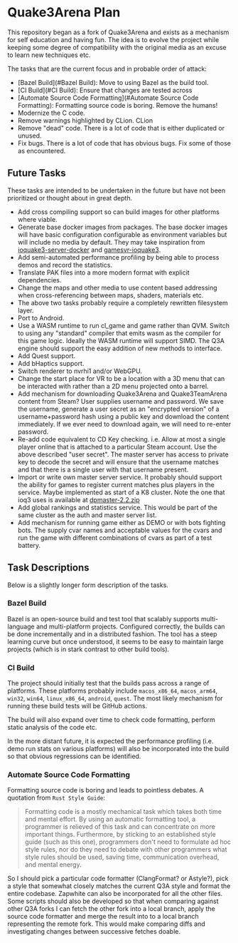 # Quake3Arena Plan

This repository began as a fork of Quake3Arena and exists as a mechanism for self education and having fun.
The idea is to evolve the project while keeping some degree of compatibility with the original media as an
excuse to learn new techniques etc.

The tasks that are the current focus and in probable order of attack:

* [Bazel Build](#Bazel Build): Move to using Bazel as the build tool.
* [CI Build](#CI Build):  Ensure that changes are tested across 
* [Automate Source Code Formatting](#Automate Source Code Formatting): Formatting source code is boring. Remove the humans!
* Modernize the C code.
* Remove warnings highlighted by CLion. CLion
* Remove "dead" code. There is a lot of code that is either duplicated or unused. 
* Fix bugs. There is a lot of code that has obvious bugs. Fix some of those as encountered.

## Future Tasks

These tasks are intended to be undertaken in the future but have not been prioritized or thought about in great depth.

* Add cross compiling support so can build images for other platforms where viable.
* Generate base docker images from packages. The base docker images will have basic configuration configurable as environment variables but will include no media by default. They may take inspiration from [ioquake3-server-docker](https://github.com/MarioVilas/ioquake3-server-docker) and [gamesvr-ioquake3](https://github.com/LacledesLAN/gamesvr-ioquake3).
* Add semi-automated performance profiling by being able to process demos and record the statistics.
* Translate PAK files into a more modern format with explicit dependencies.
* Change the maps and other media to use content based addressing when cross-referencing between maps, shaders, materials etc.
* The above two tasks probably require a completely rewritten filesystem layer.
* Port to Android.
* Use a WASM runtime to run cl_game and game rather than QVM. Switch to using any "standard" compiler that emits wasm as the compiler for this game logic. Ideally the WASM runtime will support SIMD. The Q3A engine should support the easy addition of new methods to interface.
* Add Quest support.
* Add bHaptics support.
* Switch renderer to nvrhi1 and/or WebGPU.
* Change the start place for VR to be a location with a 3D menu that can be interacted with rather than a 2D menu projected onto a barrel.
* Add mechanism for downloading Quake3Arena and Quake3TeamArena content from Steam? User supplies username and password. We save the username, generate a user secret as an "encrypted version" of a username+password hash using a public key and download the content immediately. If we ever need to download again, we will need to re-enter password.
* Re-add code equivalent to CD Key checking. i.e. Allow at most a single player online that is attached to a particular Steam account. Use the above described "user secret". The master server has access to private key to decode the secret and will ensure that the username matches and that there is a single user with that username present.
* Import or write own master server service. It probably should support the ability for games to register current matches plus players in the service. Maybe implemented as start of a K8 cluster. Note the one that ioq3 uses is available at [dpmaster-2.2.zip](http://icculus.org/twilight/darkplaces/files/dpmaster-2.2.zip)
* Add global rankings and statistics service. This would be part of the same cluster as the auth and master server list.
* Add mechanism for running game either as DEMO or with bots fighting bots. The supply cvar names and acceptable values for the cvars and run the game with different combinations of cvars as part of a test battery. 

## Task Descriptions

Below is a slightly longer form description of the tasks.

### Bazel Build

Bazel is an open-source build and test tool that scalably supports multi-language and multi-platform projects.
Configured correctly, the builds can be done incrementally and in a distributed fashion. The tool has a steep
learning curve but once understood, it seems to be easy to maintain large projects (which is in stark contrast
to other build tools).  

### CI Build

The project should initially test that the builds pass across a range of platforms. These platforms probably include  `macos_x86_64`, `macos_arm64`, `win32`, `win64`, `linux_x86_64`, `android`, `quest`. The most likely mechanism for running these build tests will be GitHub actions.

The build will also expand over time to check code formatting, perform static analysis of the code etc. 

In the more distant future, it is expected the performance profiling (i.e. demo run stats on various platforms) will
also be incorporated into the build so that obvious regressions can be identified.

### Automate Source Code Formatting

Formatting source code is boring and leads to pointless debates. A quotation from `Rust Style Guide`:

> Formatting code is a mostly mechanical task which takes both time and mental effort. By using an automatic formatting tool, a programmer is relieved of this task and can concentrate on more important things. Furthermore, by sticking to an established style guide (such as this one), programmers don't need to formulate ad hoc style rules, nor do they need to debate with other programmers what style rules should be used, saving time, communication overhead, and mental energy.

So I should pick a particular code formatter (ClangFormat? or Astyle?), pick a style that somewhat closely matches the current Q3A style and format the entire codebase. Zapwhite can also be incorporated for all the other files. Some scripts should also be developed so that when comparing against other Q3A forks I can fetch the other fork into a local branch, apply the source code formatter and merge the result into to a local branch representing the remote fork. This would make comparing diffs and investigating changes between successive fetches doable. 
